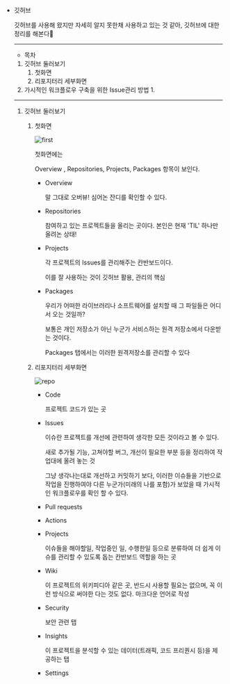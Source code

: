 - 깃허브

    깃허브를 사용해 왔지만 자세히 알지 못한채 사용하고 있는 것 같아, 깃허브에 대한 정리를 해본다🙂

    ---

    - 목차
    1. 깃허브 둘러보기
        1. 첫화면
        2. 리포지터리 세부화면
    2. 가시적인 워크플로우 구축을 위한 Issue관리 방법
        1. 

    ---

    1. 깃허브 둘러보기
        1.  첫화면

            ![first](https://user-images.githubusercontent.com/77920227/122794267-048c7100-d2f7-11eb-8156-a0fc4c93b25a.png)  
  
            첫화면에는 

            Overview , Repositories, Projects, Packages 항목이 보인다.

            - Overview

                말 그대로 오버뷰! 심어논 잔디를 확인할 수 있다.

            - Repositories

                참여하고 있는 프로젝트들을 올리는 곳이다. 본인은 현재 'TIL' 하나만 올려논 상태!

            - Projects

                각 프로젝트의 Issues를 관리해주는 칸반보드이다.

                이를 잘 사용하는 것이 깃허브 활용, 관리의 핵심

            - Packages

                우리가 어떠한 라이브러리나 소프트웨어를 설치할 때 그 파일들은 어디서 오는 것일까?

                보통은 개인 저장소가 아닌 누군가 서비스하는 원격 저장소에서 다운받는 것이다.

                Packages 탭에서는 이러한 원격저장소를 관리할 수 있다

        2. 리포지터리 세부화면

            ![repo](https://user-images.githubusercontent.com/77920227/122794355-1cfc8b80-d2f7-11eb-8d09-e104bbba026e.png)  
            
            - Code

                프로젝트 코드가 있는 곳

            - Issues

                이슈란 프로젝트를 개선에 관련하여 생각한 모든 것이라고 볼 수 있다.

                새로 추가될 기능, 고쳐야할 버그, 개선이 필요한 부분 등을 정리하여 작업대에 올려 놓는 것

                그냥 생각나는대로 개선하고 커밋하기 보다, 이러한 이슈들을 기반으로 작업을 진행하여야 다른 누군가(미래의 나를 포함)가 보았을 때 가시적인 워크플로우를 확인 할 수 있다.

            - Pull requests

            - Actions

            - Projects

                이슈들을 해야할일, 작업중인 일, 수행한일 등으로 분류하여 더 쉽게 이슈를 관리할 수 있도록 돕는 칸반보드 역할을 하는 곳

            - Wiki

                이 프로젝트의 위키피디아 같은 곳, 반드시 사용할 필요는 없으며, 꼭 이런 방식으로 써야한 다는 것도 없다. 마크다운 언어로 작성

            - Security

                보안 관련 탭

            - Insights

                이 프로젝트을 분석할 수 있는 데이터(트래픽, 코드 프리퀀시 등)을 제공하는 탭

            - Settings
